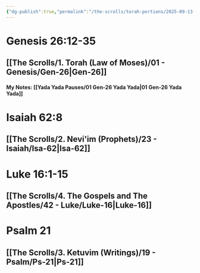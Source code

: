 ```yaml
---
{"dg-publish":true,"permalink":"/the-scrolls/torah-portions/2025-09-13-shabbat-reading/","tags":["#TheScrolls","#TorahPortions"]}
---
```


# Genesis 26:12-35
## [[The Scrolls/1. Torah (Law of Moses)/01 - Genesis/Gen-26\|Gen-26]]
#### My Notes: [[Yada Yada Pauses/01 Gen-26 Yada Yada\|01 Gen-26 Yada Yada]]

# Isaiah 62:8
## [[The Scrolls/2. Nevi'im (Prophets)/23 - Isaiah/Isa-62\|Isa-62]]

# Luke 16:1-15
## [[The Scrolls/4. The Gospels and The Apostles/42 - Luke/Luke-16\|Luke-16]]

# Psalm 21
## [[The Scrolls/3. Ketuvim (Writings)/19 - Psalm/Ps-21\|Ps-21]]